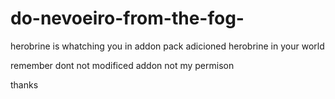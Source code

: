 # do-nevoeiro-from-the-fog-
herobrine is whatching you in addon pack adicioned herobrine in your world 

remember dont not modificed addon not my permison 

thanks 
